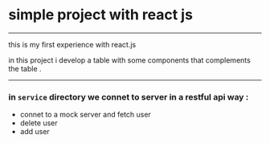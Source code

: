 <h1>simple project with react js</h1>
<hr />
<p>
	this is my first experience with react.js
</p>
<p>
	in this project i develop a table with some components that complements the table .
</p>
<hr />
<h3>
	in <code>service</code> directory we connet to server in a restful api way :
</h3>
<ul>
	<li>connet to a mock server and fetch user</li>
	<li>delete user</li>
	<li>add user</li>
</ul>